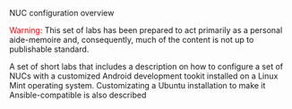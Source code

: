 NUC configuration overview

<font color='red'>Warning:</font> This set of labs has been prepared to act primarily as a personal aide-memoire and, consequently, much of the content is not up to publishable standard. 

A set of short labs that includes a description on how to configure a set of NUCs with a customized Android development tookit installed on a Linux Mint operating system. Customizating a Ubuntu installation to make it Ansible-compatible is also described


